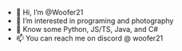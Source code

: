 - 👋 Hi, I’m @Woofer21
- 👀 I’m interested in programing and photography
- 🌱 Know some Python, JS/TS, Java, and C#
- 📫 You can reach me on discord @ woofer21
